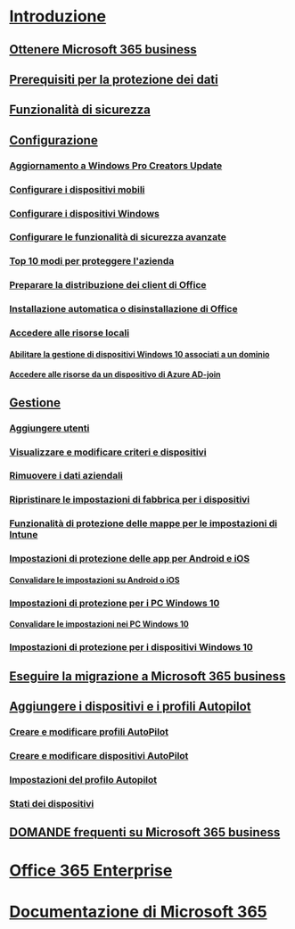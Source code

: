 # [Introduzione](microsoft-365-business-overview.md)
## [Ottenere Microsoft 365 business](sign-up.md)
## [Prerequisiti per la protezione dei dati](pre-requisites-for-data-protection.md)
## [Funzionalità di sicurezza](security-features.md)
## [Configurazione](set-up.md)
### [Aggiornamento a Windows Pro Creators Update](upgrade-to-windows-pro-creators-update.md)
### [Configurare i dispositivi mobili](set-up-mobile-devices.md)
### [Configurare i dispositivi Windows](set-up-windows-devices.md)
### [Configurare le funzionalità di sicurezza avanzate](set-up-advanced-security.md)
### [Top 10 modi per proteggere l'azienda](/Office365/Admin/security-and-compliance/secure-your-business-data?toc=/microsoft-365/business/toc.json&bc=/microsoft-365/business/breadcrumb/toc.json)
### [Preparare la distribuzione dei client di Office](prepare-for-office-client-deployment.md)
### [Installazione automatica o disinstallazione di Office](auto-install-or-uninstall-office.md)
### [Accedere alle risorse locali]()
#### [Abilitare la gestione di dispositivi Windows 10 associati a un dominio](manage-windows-devices.md)
#### [Accedere alle risorse da un dispositivo di Azure AD-join](access-resources.md)
## [Gestione](manage.md)
### [Aggiungere utenti](add-users-m365b.md)
### [Visualizzare e modificare criteri e dispositivi](view-policies-and-devices.md)
### [Rimuovere i dati aziendali](remove-company-data.md)
### [Ripristinare le impostazioni di fabbrica per i dispositivi](reset-devices-to-factory-settings.md)
### [Funzionalità di protezione delle mappe per le impostazioni di Intune](map-protection-features-to-intune-settings.md)
### [Impostazioni di protezione delle app per Android e iOS](app-protection-settings-for-android-and-ios.md)
#### [Convalidare le impostazioni su Android o iOS](validate-settings-on-android-or-ios.md)
### [Impostazioni di protezione per i PC Windows 10](protection-settings-for-windows-10-pcs.md)
#### [Convalidare le impostazioni nei PC Windows 10](validate-settings-on-windows-10-pcs.md)
### [Impostazioni di protezione per i dispositivi Windows 10](protection-settings-for-windows-10-devices.md)
## [Eseguire la migrazione a Microsoft 365 business](migrate-to-microsoft-365-business.md)
## [Aggiungere i dispositivi e i profili Autopilot](add-autopilot-devices-and-profile.md)
### [Creare e modificare profili AutoPilot](create-and-edit-autopilot-profiles.md)
### [Creare e modificare dispositivi AutoPilot](create-and-edit-autopilot-devices.md)
### [Impostazioni del profilo Autopilot](autopilot-profile-settings.md)
### [Stati dei dispositivi](device-states.md)
## [DOMANDE frequenti su Microsoft 365 business](support/microsoft-365-business-faqs.md)
# [Office 365 Enterprise](https://docs.microsoft.com/office365/enterprise)
# [Documentazione di Microsoft 365](https://docs.microsoft.com/microsoft-365)